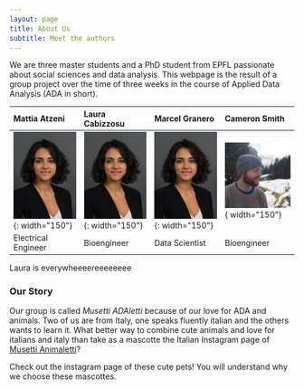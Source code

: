 ```yaml
---
layout: page
title: About Us
subtitle: Meet the authors
---
```


We are three master students and a PhD student from EPFL passionate about social sciences and data analysis. This webpage is the result of a group project over the time of three weeks in the course of Applied Data Analysis (ADA in short). 

| Mattia Atzeni | Laura Cabizzosu | Marcel Granero | Cameron Smith |
| :------ |:--- | :--- | :--- |
| ![test image size](laura.jpg){: width="150"}  | ![test image size](laura.jpg){: width="150"} | ![test image size](laura.jpg){: width="150"}  | ![test image size](/assets/img/handsome_guy.jpg){ width="150"} | 
| Electrical Engineer | Bioengineer | Data Scientist | Bioengineer |

Laura is everywheeeereeeeeeee

### Our Story
 
Our group is called *Musetti ADAletti* because of our love for ADA and animals. Two of us are from Italy, one speaks fluently italian and the others wants to learn it. What better way to combine cute animals and love for italians and italy than take as a mascotte the Italian Instagram page of [Musetti Animaletti](https://www.instagram.com/musetti_animaletti/?hl=en)?

Check out the instagram page of these cute pets! You will understand why we choose these mascottes.


